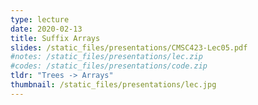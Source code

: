 ```yaml
---
type: lecture
date: 2020-02-13
title: Suffix Arrays
slides: /static_files/presentations/CMSC423-Lec05.pdf
#notes: /static_files/presentations/lec.zip
#codes: /static_files/presentations/code.zip
tldr: "Trees -> Arrays"
thumbnail: /static_files/presentations/lec.jpg
---
```

